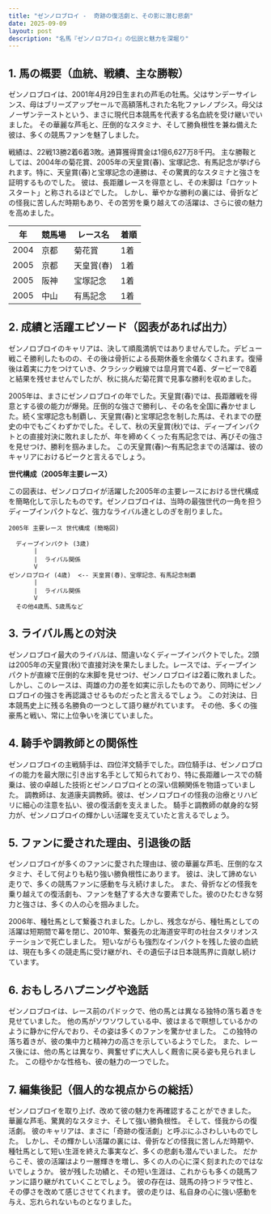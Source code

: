 ```yaml
---
title: "ゼンノロブロイ -  奇跡の復活劇と、その影に潜む悲劇"
date: 2025-09-09
layout: post
description: "名馬『ゼンノロブロイ』の伝説と魅力を深堀り"
---
```


## 1. 馬の概要（血統、戦績、主な勝鞍）

ゼンノロブロイは、2001年4月29日生まれの芦毛の牡馬。父はサンデーサイレンス、母はブリーズアップセールで高額落札された名牝ファレノプシス。母父はノーザンテーストという、まさに現代日本競馬を代表する名血統を受け継いでいました。  その華麗な芦毛と、圧倒的なスタミナ、そして勝負根性を兼ね備えた彼は、多くの競馬ファンを魅了しました。

戦績は、22戦13勝2着6着3敗。通算獲得賞金は1億6,627万8千円。  主な勝鞍としては、2004年の菊花賞、2005年の天皇賞(春)、宝塚記念、有馬記念が挙げられます。特に、天皇賞(春)と宝塚記念の連勝は、その驚異的なスタミナと強さを証明するものでした。  彼は、長距離レースを得意とし、その末脚は「ロケットスタート」と称されるほどでした。  しかし、華やかな勝利の裏には、骨折などの怪我に苦しんだ時期もあり、その苦労を乗り越えての活躍は、さらに彼の魅力を高めました。

| 年 | 競馬場 | レース名          | 着順 |
|---|-------|-----------------|-----|
| 2004 | 京都   | 菊花賞            | 1着 |
| 2005 | 京都   | 天皇賞(春)        | 1着 |
| 2005 | 阪神   | 宝塚記念          | 1着 |
| 2005 | 中山   | 有馬記念          | 1着 |


## 2. 成績と活躍エピソード（図表があれば出力）

ゼンノロブロイのキャリアは、決して順風満帆ではありませんでした。デビュー戦こそ勝利したものの、その後は骨折による長期休養を余儀なくされます。復帰後は着実に力をつけていき、クラシック戦線では皐月賞で4着、ダービーで8着と結果を残せませんでしたが、秋に挑んだ菊花賞で見事な勝利を収めました。

2005年は、まさにゼンノロブロイの年でした。天皇賞(春)では、長距離戦を得意とする彼の能力が爆発。圧倒的な強さで勝利し、その名を全国に轟かせました。続く宝塚記念も制覇し、天皇賞(春)と宝塚記念を制した馬は、それまでの歴史の中でもごくわずかでした。そして、秋の天皇賞(秋)では、ディープインパクトとの直接対決に敗れましたが、年を締めくくった有馬記念では、再びその強さを見せつけ、勝利を掴みました。  この天皇賞(春)～有馬記念までの活躍は、彼のキャリアにおけるピークと言えるでしょう。

**世代構成（2005年主要レース）**

この図表は、ゼンノロブロイが活躍した2005年の主要レースにおける世代構成を簡略化して示したものです。ゼンノロブロイは、当時の最強世代の一角を担うディープインパクトなど、強力なライバル達としのぎを削りました。

```
2005年 主要レース 世代構成 (簡略図)

  ディープインパクト (3歳)
       |
       |  ライバル関係
       V
ゼンノロブロイ (4歳)  <-- 天皇賞(春)、宝塚記念、有馬記念制覇
       |
       |  ライバル関係
       V
  その他4歳馬、5歳馬など

```


## 3. ライバル馬との対決

ゼンノロブロイ最大のライバルは、間違いなくディープインパクトでした。2頭は2005年の天皇賞(秋)で直接対決を果たしました。レースでは、ディープインパクトが直線で圧倒的な末脚を見せつけ、ゼンノロブロイは2着に敗れました。しかし、このレースは、両雄の力の差を如実に示したものであり、同時にゼンノロブロイの強さを再認識させるものだったと言えるでしょう。  この対決は、日本競馬史上に残る名勝負の一つとして語り継がれています。  その他、多くの強豪馬と戦い、常に上位争いを演じていました。


## 4. 騎手や調教師との関係性

ゼンノロブロイの主戦騎手は、四位洋文騎手でした。四位騎手は、ゼンノロブロイの能力を最大限に引き出す名手として知られており、特に長距離レースでの騎乗は、彼の卓越した技術とゼンノロブロイとの深い信頼関係を物語っていました。  調教師は、友道康夫調教師。彼は、ゼンノロブロイの怪我の治療とリハビリに細心の注意を払い、彼の復活劇を支えました。  騎手と調教師の献身的な努力が、ゼンノロブロイの輝かしい活躍を支えていたと言えるでしょう。


## 5. ファンに愛された理由、引退後の話

ゼンノロブロイが多くのファンに愛された理由は、彼の華麗な芦毛、圧倒的なスタミナ、そして何よりも粘り強い勝負根性にあります。  彼は、決して諦めない走りで、多くの競馬ファンに感動を与え続けました。  また、骨折などの怪我を乗り越えての復活劇も、ファンを魅了する大きな要素でした。彼のひたむきな努力と強さは、多くの人の心を掴みました。

2006年、種牡馬として繋養されました。しかし、残念ながら、種牡馬としての活躍は短期間で幕を閉じ、2010年、繋養先の北海道安平町の社台スタリオンステーションで死亡しました。  短いながらも強烈なインパクトを残した彼の血統は、現在も多くの競走馬に受け継がれ、その遺伝子は日本競馬界に貢献し続けています。


## 6. おもしろハプニングや逸話

ゼンノロブロイは、レース前のパドックで、他の馬とは異なる独特の落ち着きを見せていました。  他の馬がソワソワしている中、彼はまるで瞑想しているかのように静かに佇んでおり、その姿は多くのファンを驚かせました。  この独特の落ち着きが、彼の集中力と精神力の高さを示しているようでした。  また、レース後には、他の馬とは異なり、興奮せずに大人しく厩舎に戻る姿も見られました。  この穏やかな性格も、彼の魅力の一つでした。


## 7. 編集後記（個人的な視点からの総括）

ゼンノロブロイを取り上げ、改めて彼の魅力を再確認することができました。  華麗な芦毛、驚異的なスタミナ、そして強い勝負根性。  そして、怪我からの復活劇。  彼のキャリアは、まさに「奇跡の復活劇」と呼ぶにふさわしいものでした。  しかし、その輝かしい活躍の裏には、骨折などの怪我に苦しんだ時期や、種牡馬として短い生涯を終えた事実など、多くの悲劇も潜んでいました。  だからこそ、彼の活躍はより一層輝きを増し、多くの人の心に深く刻まれたのではないでしょうか。  彼が残した功績と、その短い生涯は、これからも多くの競馬ファンに語り継がれていくことでしょう。  彼の存在は、競馬の持つドラマ性と、その儚さを改めて感じさせてくれます。  彼の走りは、私自身の心に強い感動を与え、忘れられないものとなりました。
